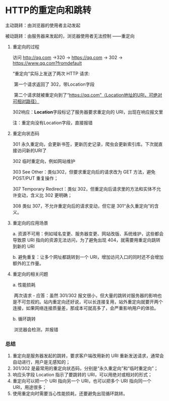 # HTTP的重定向和跳转

主动跳转：由浏览器的使用者主动发起

被动跳转：由服务器来发起的，浏览器使用者无法控制 ——重定向

1. 重定向的过程

   访问 http://qq.com ->320 -> https://qq.com -> 302 -> https://www.qq.com?fromdefault

   “重定向”实际上发送了两次 HTTP 请求:

   ​	第一个请求返回了 302，带Location字段

   ​	第二个请求就被重定向到了“https://qq.com”（Location地址的URI，可绝对可相对路径）

   302响应：**Location**字段标记了服务器要求重定向的 URI，出现在响应报文里

   注：重定向没有Location字段，直接报错



2. 重定向状态码

   301	永久重定向，会更新书签，更新历史记录，爬虫会更新索引库。下次就直接访问新的URI了

   302	临时重定向，例如网站维护

   303	See Other：类似302，但要求重定向后的请求改为 GET 方法，避免 POST/PUT 重复操作；

   307	Temporary Redirect：类似 302，但重定向后请求里的方法和实体不允许变动，含义比 302 更明确；

   308	类似 307，不允许重定向后的请求变动，但它是 301“永久重定向”的含义。



3. 重定向的应用场景

   a. 资源不可用：例如域名变更、服务器变更、网站改版、系统维护，这些都会导致原 URI 指向的资源无法访问，为了避免出现 404，就需要用重定向跳转到新的 URI

   b. 避免重复：让多个网址都跳转到一个 URI，增加访问入口的同时还不会增加额外的工作量。



4. 重定向的相关问题

   a. 性能损耗

   ​	两次请求 - 应答：虽然 301/302 报文很小，但大量的跳转对服务器的影响也是不可忽视的。站内重定向还好说，可以长连接复用，站外重定向就要开两个连接，如果网络连接质量差，那成本可就高多了，会严重影响用户的体验。

   b. 循环跳转

   ​	浏览器会检测，并报错



### 总结

1. 重定向是服务器发起的跳转，要求客户端改用新的 URI 重新发送请求，通常会自动进行，用户是无感知的；
2. 301/302 是最常用的重定向状态码，分别是“永久重定向”和“临时重定向”；
3. 响应头字段 Location 指示了要跳转的 URI，可以用绝对或相对的形式；
4. 重定向可以把一个 URI 指向另一个 URI，也可以把多个 URI 指向同一个 URI，用途很多；
5. 使用重定向时需要当心性能损耗，还要避免出现循环跳转。

















